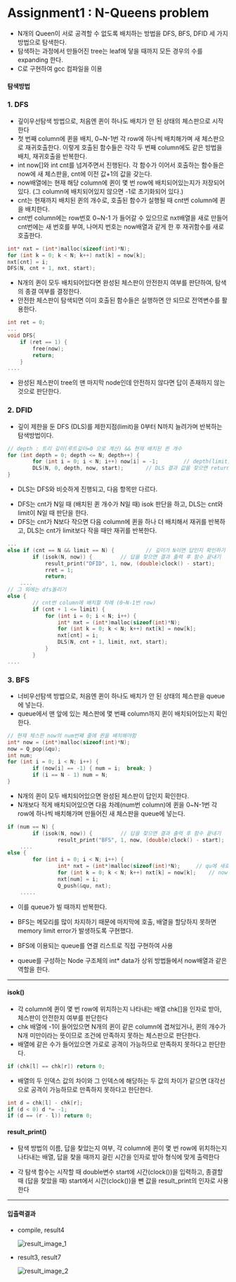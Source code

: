 # Assignment1 : N-Queens problem

* N개의 Queen이 서로 공격할 수 없도록 배치하는 방법을 DFS, BFS, DFID 세 가지 방법으로 탐색한다.
* 탐색하는 과정에서 만들어진 tree는 leaf에 닿을 때까지 모든 경우의 수를 expanding 한다.
* C로 구현하여 gcc 컴파일을 이용



#### 탐색방법

### 1. DFS

* 깊이우선탐색 방법으로, 처음엔 퀸이 하나도 배치가 안 된 상태의 체스판으로 시작한다
* 첫 번째 column에 퀸을 배치, 0~N-1번 각 row에 하나씩 배치해가며 새 체스판으로 재귀호출한다. 이렇게 호출된 함수들은 각각 두 번째 column에도 같은 방법을 배치, 재귀호출을 반복한다.
* int now[]와 int cnt를 넘겨주면서 진행된다. 각 함수가 이어서 호출하는 함수들은 now에 새 체스판을, cnt에 이전 값+1의 값을 갖는다.
* now배열에는 현재 해당 column에 퀸이 몇 번 row에 배치되어있는지가 저장되어있다. (그 column에 배치되어있지 않으면 -1로 초기화되어 있다.)
* cnt는 현재까지 배치된 퀸의 개수로, 호출된 함수가 실행될 때 cnt번 column에 퀸을 배치한다.
* cnt번 column에는 row번호 0~N-1 가 들어갈 수 있으므로 nxt배열을 새로 만들어 cnt번에는 새 번호를 부여, 나머지 번호는 now배열과 같게 한 후 재귀함수를 새로 호출한다. 

```c
int* nxt = (int*)malloc(sizeof(int)*N);
for (int k = 0; k < N; k++) nxt[k] = now[k];
nxt[cnt] = i;
DFS(N, cnt + 1, nxt, start);
```

* N개의 퀸이 모두 배치되어있다면 완성된 체스판이 안전한지 여부를 판단하여, 탐색의 종결 여부를 결정한다.
* 안전한 체스판이 탐색되면 이미 호출된 함수들은 실행하면 안 되므로 전역변수를 활용한다.

```c
int ret = 0;
...
void DFS{
    if (ret == 1) {
		free(now);
		return;
	}
....
```

* 완성된 체스판이 tree의 맨 마지막 node인데 안전하지 않다면 답이 존재하지 않는 것으로 판단한다.

### 2. DFID

* 깊이 제한을 둔 DFS (DLS)를 제한지점(limit)을 0부터 N까지 늘려가며 반복하는 탐색방법이다.

```c
// depth : 트리 깊이(루트깊이=0 으로 계산) && 현재 배치된 퀸 개수
for (int depth = 0; depth <= N; depth++) {
		for (int i = 0; i < N; i++) now[i] = -1;		// depth(limit) 새로 시작할 때마다 초기화
		DLS(N, 0, depth, now, start);		// DLS 결과 값을 찾으면 return
}
```

* DLS는 DFS와 비슷하게 진행되고, 다음 항목만 다르다.
 - DFS는 cnt가 N일 때 (배치된 퀸 개수가 N일 때) isok 판단을 하고, DLS는 cnt와 limit이 N일 때 판단을 한다.
 - DFS는 cnt가 N보다 작으면 다음 column에 퀸을 하나 더 배치해서 재귀를 반복하고, DLS는 cnt가 limit보다 작을 때만 재귀를 반복한다.

```c
...
else if (cnt == N && limit == N) {			// 깊이가 N이면 답인지 확인하기
		if (isok(N, now)) {			// 답을 찾으면 결과 출력 후 함수 끝내기
			result_print("DFID", 1, now, (double)clock() - start);
			rret = 1;
			return;
	....	
// 그 외에는 dfs돌리기
else {
		// cnt번 column에 배치할 차례 (0~N-1번 row)
		if (cnt + 1 <= limit) {
			for (int i = 0; i < N; i++) {
				int* nxt = (int*)malloc(sizeof(int)*N);
				for (int k = 0; k < N; k++) nxt[k] = now[k];
				nxt[cnt] = i;
				DLS(N, cnt + 1, limit, nxt, start);
			}
		}
....
```

### 3. BFS

* 너비우선탐색 방법으로, 처음엔 퀸이 하나도 배치가 안 된 상태의 체스판을 queue에 넣는다.
* queue에서 맨 앞에 있는 체스판에 몇 번째 column까지 퀸이 배치되어있는지 확인한다. 

```c
// 현재 체스판 now의 num번째 줄에 퀸을 배치해야함
int* now = (int*)malloc(sizeof(int)*N);
now = Q_pop(&qu);
int num;
for (int i = 0; i < N; i++) {
		if (now[i] == -1) { num = i;  break; }
		if (i == N - 1) num = N;
}
```

* N개의 퀸이 모두 배치되어있으면 완성된 체스판이 답인지 확인한다.
* N개보다 적게 배치되어있으면 다음 차례(num번 column)에 퀸을 0~N-1번 각 row에 하나씩 배치해가며 만들어진 새 체스판을 queue에 넣는다.

```c
if (num == N) {
		if (isok(N, now)) {			// 답을 찾으면 결과 출력 후 함수 끝내기
				result_print("BFS", 1, now, (double)clock() - start);
	....
else {
		for (int i = 0; i < N; i++) {
				int* nxt = (int*)malloc(sizeof(int)*N);		// qu에 새로 넣을 배열 nxt를 만듦
				for (int k = 0; k < N; k++) nxt[k] = now[k];	// now 복사 후 num번 column만 수정
				nxt[num] = i;
				Q_push(&qu, nxt);
	.....
```

* 이를 queue가 빌 때까지 반복한다.

* BFS는 메모리를 많이 차지하기 때문에 마지막에 호출, 배열을 할당하지 못하면 memory limit error가 발생하도록 구현했다.

* BFS에 이용되는 queue를 연결 리스트로 직접 구현하여 사용

* queue를 구성하는 Node 구조체의 int* data가 상위 방법들에서 now배열과 같은 역할을 한다.

  

---
#### isok()

* 각 column에 퀸이 몇 번 row에 위치하는지 나타내는 배열 chk[]을 인자로 받아, 체스판이 안전한지 여부를 판단한다
* chk 배열에 -1이 들어있으면 N개의 퀸이 같은 column에 겹쳐있거나, 퀸의 개수가 N개 미만이라는 뜻이므로 조건에 만족하지 못하는 체스판으로 판단한다.
* 배열에 같은 수가 들어있으면 가로로 공격이 가능하므로 만족하지 못하다고 판단한다.

```c
if (chk[l] == chk[r]) return 0;
```

* 배열의 두 인덱스 값의 차이와 그 인덱스에 해당하는 두 값의 차이가 같으면 대각선으로 공격이 가능하므로 만족하지 못하다고 한단한다.

```c
int d = chk[l] - chk[r];
if (d < 0) d *= -1;
if (d == (r - l)) return 0;
```

#### result_print()

* 탐색 방법의 이름, 답을 찾았는지 여부, 각 column에 퀸이 몇 번 row에 위치하는지 나타내는 배열, 답을 찾을 때까지 걸린 시간을 인자로 받아 형식에 맞게 출력한다

* 각 탐색 함수는 시작할 때 double변수 start에 시간(clock())을 입력하고, 종결할 때 (답을 찾았을 때) start에서 시간(clock())을 뺀 값을 result_print의 인자로 사용한다

  

---


#### 입출력결과

* compile, result4

  ![result_image_1](C:\Users\JaneYi\Assignment\19-2_CSE4007_AI\assignment1\result_image_1.png)

* result3, result7

  ![result_image_2](C:\Users\JaneYi\Assignment\19-2_CSE4007_AI\assignment1\result_image_2.png)